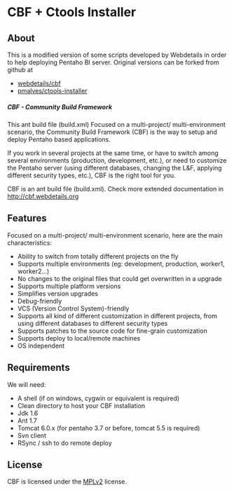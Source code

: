 CBF + Ctools Installer 
===============================


About
-----

This is a modified version of some scripts developed by Webdetails in 
order to help deploying Pentaho BI server. Original versions can be
forked from github at
- [webdetails/cbf](https://github.com/webdetails/cbf)
- [pmalves/ctools-installer](https://github.com/pmalves/ctools-installer)


##### CBF - Community Build Framework

This ant build file (build.xml) Focused on a multi-project/ multi-environment scenario, the Community Build
Framework (CBF) is the way to setup and deploy Pentaho based applications.


If you work in several projects at the same time, or have to switch among
several environments (production, development, etc.), or need to customize the
Pentaho server (using different databases, changing the L&F, applying different
security types, etc.), CBF is the right tool for you.


CBF is an ant build file (build.xml). Check more extended documentation in
http://cbf.webdetails.org


Features
--------

 Focused on a multi-project/ multi-environment scenario, here are the main characteristics:

* Ability to switch from totally different projects on the fly
* Supports multiple environments (eg: development, production, worker1, worker2...)
* No changes to the original files that could get overwritten in a upgrade
* Supports multiple platform versions
* Simplifies version upgrades
* Debug-friendly
* VCS (Version Control System)-friendly
* Supports all kind of different customization in different projects, from using different databases to different security types
* Supports patches to the source code for fine-grain customization
* Supports deploy to local/remote machines
* OS independent


Requirements
------------

We will need:
* A shell (if on windows, cygwin or equivalent is required)
* Clean directory to host your CBF installation
* Jdk 1.6
* Ant 1.7
* Tomcat 6.0.x (for pentaho 3.7 or before, tomcat 5.5 is required)
* Svn client
* RSync / ssh to do remote deploy

License
-------

CBF is licensed under the [MPLv2](http://www.mozilla.org/MPL/2.0/) license.
